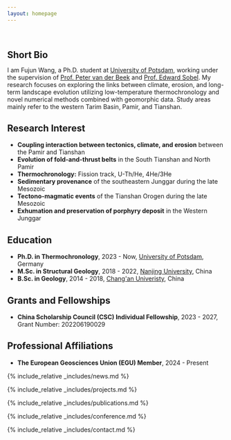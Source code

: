 ```yaml
---
layout: homepage
---
```


<h1 id="about-me"></h1>

<h2 style="margin: 60px 0px 10px;">Short Bio</h2>

I am Fujun Wang, a Ph.D. student at [University of Potsdam](https://www.uni-potsdam.de/en/geo/), working under the supervision of [Prof. Peter van der Beek]( https://www.uni-potsdam.de/en/geo/institute/members/van-der-beek-peter) and [Prof. Edward Sobel](https://www.uni-potsdam.de/en/geo/institute/members/sobel-edward). My research focuses on exploring the links between climate, erosion, and long-term landscape evolution utilizing low-temperature thermochronology and novel numerical methods combined with geomorphic data. Study areas mainly refer to the western Tarim Basin, Pamir, and Tianshan.


## Research Interest

- **Coupling interaction between tectonics, climate, and erosion** between the Pamir and Tianshan
- **Evolution of fold-and-thrust belts** in the South Tianshan and North Pamir
- **Thermochronology:** Fission track, U-Th/He, 4He/3He
- **Sedimentary provenance** of the southeastern Junggar during the late Mesozoic
- **Tectono-magmatic events** of the Tianshan Orogen during the late Mesozoic
- **Exhumation and preservation of porphyry deposit** in the Western Junggar


## Education
- **Ph.D. in Thermochronology**, 2023 - Now, [University of Potsdam](https://www.uni-potsdam.de/en/geo/), Germany
- **M.Sc. in Structural Geology**, 2018 - 2022, [Nanjing University](https://es.nju.edu.cn/esen/main.htm), China
- **B.Sc. in Geology**, 2014 - 2018, [Chang'an Univeristy](https://en.chd.edu.cn/), China


## Grants and Fellowships
- **China Scholarship Council (CSC) Individual Fellowship**, 2023 - 2027, Grant Number: 202206190029

## Professional Affiliations
- **The European Geosciences Union (EGU) Member**, 2024 - Present


{% include_relative _includes/news.md %}

{% include_relative _includes/projects.md %}

{% include_relative _includes/publications.md %}

{% include_relative _includes/conference.md %}

{% include_relative _includes/contact.md %}
